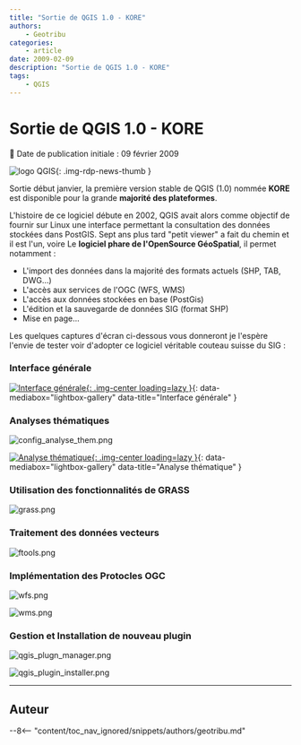 ```yaml
---
title: "Sortie de QGIS 1.0 - KORE"
authors:
    - Geotribu
categories:
    - article
date: 2009-02-09
description: "Sortie de QGIS 1.0 - KORE"
tags:
    - QGIS
---
```


# Sortie de QGIS 1.0 - KORE

:calendar: Date de publication initiale : 09 février 2009

![logo QGIS](https://cdn.geotribu.fr/img/logos-icones/logiciels_librairies/qgis.png "logo QGIS"){: .img-rdp-news-thumb }

Sortie début janvier, la première version stable de QGIS (1.0) nommée **KORE** est disponible pour la grande **majorité des plateformes**.

L'histoire de ce logiciel débute en 2002, QGIS avait alors comme objectif de fournir sur Linux une interface permettant la consultation des données stockées dans PostGIS. Sept ans plus tard "petit viewer" a fait du chemin et il est l'un, voire Le **logiciel phare de l'OpenSource GéoSpatial**, il permet notamment :

* L'import des données dans la majorité des formats actuels (SHP, TAB, DWG...)
* L'accès aux services de l'OGC (WFS, WMS)
* L'accès aux données stockées en base (PostGis)
* L'édition et la sauvegarde de données SIG (format SHP)
* Mise en page...

Les quelques captures d'écran ci-dessous vous donneront je l'espère l'envie de tester voir d'adopter ce logiciel véritable couteau suisse du SIG :

### Interface générale

[![Interface générale](https://cdn.geotribu.fr/img/articles-blog-rdp/capture-ecran/qgis/qgis_kore_global.webp "Interface générale"){: .img-center loading=lazy }](https://cdn.geotribu.fr/img/articles-blog-rdp/capture-ecran/qgis/qgis_kore_global.webp){: data-mediabox="lightbox-gallery" data-title="Interface générale" }

### Analyses thématiques

![config_analyse_them.png](https://cdn.geotribu.fr/img/articles-blog-rdp/capture-ecran/qgis/config_analyse_them.png)  

[![Analyse thématique](https://cdn.geotribu.fr/img/articles-blog-rdp/capture-ecran/qgis/qgis_kore_analyse_thematique.png "Analyse thématique"){: .img-center loading=lazy }](https://cdn.geotribu.fr/img/articles-blog-rdp/capture-ecran/qgis/qgis_kore_analyse_thematique.png){: data-mediabox="lightbox-gallery" data-title="Analyse thématique" }

### Utilisation des fonctionnalités de GRASS

![grass.png](https://cdn.geotribu.fr/img/articles-blog-rdp/capture-ecran/qgis/grass.png)

### Traitement des données vecteurs

![ftools.png](https://cdn.geotribu.fr/img/articles-blog-rdp/capture-ecran/qgis/ftools.png)

### Implémentation des Protocles OGC

![wfs.png](https://cdn.geotribu.fr/img/articles-blog-rdp/capture-ecran/qgis/wfs.png)  

![wms.png](https://cdn.geotribu.fr/img/articles-blog-rdp/capture-ecran/qgis/wms.png)

### Gestion et Installation de nouveau plugin

![qgis_plugn_manager.png](https://cdn.geotribu.fr/img/articles-blog-rdp/capture-ecran/qgis/qgis_plugn_manager.png)  

![qgis_plugin_installer.png](https://cdn.geotribu.fr/img/articles-blog-rdp/capture-ecran/qgis/qgis_plugin_installer.png)

----

## Auteur

--8<-- "content/toc_nav_ignored/snippets/authors/geotribu.md"
